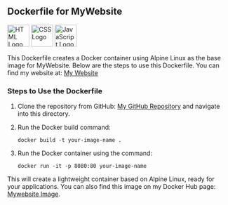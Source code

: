 ## Dockerfile for MyWebsite

<span><img src="https://www.vectorlogo.zone/logos/w3_html5/w3_html5-icon.svg" alt="HTML Logo" width="50" height="50" /></span>
<span><img src="https://www.vectorlogo.zone/logos/w3_css/w3_css-official.svg" alt="CSS Logo" width="50" height="50" /></span>
<span><img src="https://www.vectorlogo.zone/logos/javascript/javascript-icon.svg" alt="JavaScript Logo" width="50" height="50" /></span>

This Dockerfile creates a Docker container using Alpine Linux as the base image for MyWebsite. Below are the steps to use this Dockerfile.
You can find my website at: [My Website](https://dhruvmistry2000.github.io/dhruvmistry/)


### Steps to Use the Dockerfile
1. Clone the repository from GitHub: [My GitHub Repository](https://github.com/dhruvmistry2000/mydocker) and navigate into this directory.
2. Run the Docker build command:

   ```
   docker build -t your-image-name .
   ```
3. Run the Docker container using the command:

   ```
   docker run -it -p 8080:80 your-image-name
   ```

This will create a lightweight container based on Alpine Linux, ready for your applications. You can also find this image on my Docker Hub page: [Mywebsite Image](https://hub.docker.com/repository/docker/dhruvmistry200/mywebsite/general).

